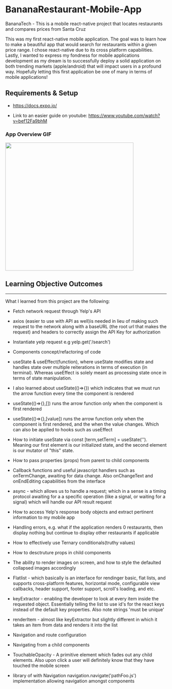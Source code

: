# BananaRestaurant-Mobile-App
BananaTech - This is a mobile react-native project that locates restaurants and compares prices from Santa Cruz

This was my first react-native mobile application. The goal was to 
learn how to make a beautiful app that would search for restaurants 
within a given price range. I chose react-native due to its cross 
platform capabilities. Lastly, I wanted to express my fondness for mobile 
applications development as my dream is to successfully deploy a solid
application on both trending markets (apple/android)
that will impact users in a profound way. Hopefully letting this first 
application be one of many in terms of mobile applications!

## Requirements & Setup

- https://docs.expo.io/

- Link to an easier guide on youtube: https://www.youtube.com/watch?v=bef12Fa9bhM

### App Overview GIF
<img src="http://g.recordit.co/hFOP62oo68.gif" width=400><br>

## Learning Objective Outcomes
--------------------------------------------------------------------------------------------------------------
What I learned from this project are the following:

- Fetch network request through Yelp's API
- axios (easier to use with API as well)is needed in lieu of making such 
    request to the network along with a baseURL
    (the root url that makes the request) and headers to correctly assign 
    the API Key for authorization
- Instantiate yelp request e.g yelp.get('/search')
-  Components concept/refactoring of code
- useState & useEffect(function), where useState modifies state and handles state over multiple 
    reiterations in terms of execution (in terminal). Whereas useEffect is solely meant as processing 
    state once in terms of state manipulation.
- I also learned about useState(()=>{}) which indicates that we must run the arrow function every time
    the component is rendered
- useState(()=>{},[]) runs the arrow function only when the component is first rendered
- useState(()=>{},[value]) runs the arrow function only when the component is first rendered, and 
       the when the value changes. Which can also be applied to hooks such as useEffect
- How to initiate useState via const [term,setTerm] = useState(''). Meaning our first element is our
    initialized state, and the second element is our mutator of "this" state.
- How to pass properties (props) from parent to child components
- Callback functions and useful javascript handlers such as onTermChange, awaiting for data change. 
    Also onChangeText and onEndEditing capabilities
    from the interface
- async - which allows us to handle a request; which in a sense is a timing protocol awaiting for a
    a specific operation (like a signal, or waiting for a signal) which will handle our API result request
- How to access Yelp's response body objects and extract pertinent information to my mobile app
- Handling errors, e.g. what if the application renders 0 restaurants, then display nothing but continue to display
    other restaurants if applicable
- How to effectively use Ternary conditionals(truthy values)

- How to desctruture props in child components

- The ability to render images on screen, and how to style the defaulted collapsed images accordingly

- Flatlist - which basically is an interface for rendinger basic, flat lists, and supports cross-platform
    features, horizontal mode, configurable view callbacks, header support, footer support, scroll's loading, and etc.
    
- keyExtractor - enabling the developer to look at every item inside the requested object. Essentially telling the
    list to use id's for the react keys instead of the default key properties. Also note strings 'must be unique'
    
- renderItem - almost like keyExtractor but slightly different in which it takes an item from data 
    and renders it into the list
- Navigation and route configuration

- Navigating from a child components

- TouchableOpacity - A primitive element which fades out any child elements. Also upon click a user will definitely
    know that they have touched the mobile screen
    
- library of with Navigation navigation.navigate('pathFoo.js') implementation allowing 
    navigation amongst components

